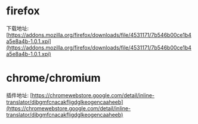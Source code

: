 # firefox

下载地址: [https://addons.mozilla.org/firefox/downloads/file/4531171/7b546b00ce1b4a5e8a4b-1.0.1.xpi](https://addons.mozilla.org/firefox/downloads/file/4531171/7b546b00ce1b4a5e8a4b-1.0.1.xpi)

# chrome/chromium

插件地址: [https://chromewebstore.google.com/detail/inline-translator/dibgmfcnacakfljgdglkeogencaaheeb](https://chromewebstore.google.com/detail/inline-translator/dibgmfcnacakfljgdglkeogencaaheeb)
